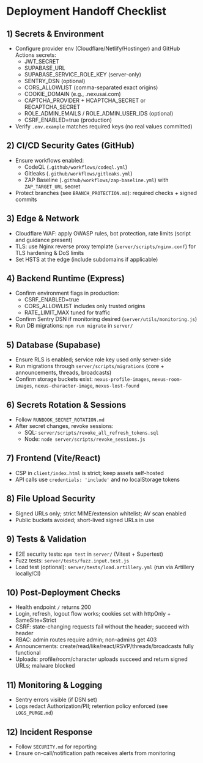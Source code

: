 # Deployment Handoff Checklist

## 1) Secrets & Environment
- Configure provider env (Cloudflare/Netlify/Hostinger) and GitHub Actions secrets:
  - JWT_SECRET
  - SUPABASE_URL
  - SUPABASE_SERVICE_ROLE_KEY (server-only)
  - SENTRY_DSN (optional)
  - CORS_ALLOWLIST (comma-separated exact origins)
  - COOKIE_DOMAIN (e.g., .nexusai.com)
  - CAPTCHA_PROVIDER + HCAPTCHA_SECRET or RECAPTCHA_SECRET
  - ROLE_ADMIN_EMAILS / ROLE_ADMIN_USER_IDS (optional)
  - CSRF_ENABLED=true (production)
- Verify `.env.example` matches required keys (no real values committed)

## 2) CI/CD Security Gates (GitHub)
- Ensure workflows enabled:
  - CodeQL (`.github/workflows/codeql.yml`)
  - Gitleaks (`.github/workflows/gitleaks.yml`)
  - ZAP Baseline (`.github/workflows/zap-baseline.yml`) with `ZAP_TARGET_URL` secret
- Protect branches (see `BRANCH_PROTECTION.md`): required checks + signed commits

## 3) Edge & Network
- Cloudflare WAF: apply OWASP rules, bot protection, rate limits (script and guidance present)
- TLS: use Nginx reverse proxy template (`server/scripts/nginx.conf`) for TLS hardening & DoS limits
- Set HSTS at the edge (include subdomains if applicable)

## 4) Backend Runtime (Express)
- Confirm environment flags in production:
  - CSRF_ENABLED=true
  - CORS_ALLOWLIST includes only trusted origins
  - RATE_LIMIT_MAX tuned for traffic
- Confirm Sentry DSN if monitoring desired (`server/utils/monitoring.js`)
- Run DB migrations: `npm run migrate` in `server/`

## 5) Database (Supabase)
- Ensure RLS is enabled; service role key used only server-side
- Run migrations through `server/scripts/migrations` (core + announcements, threads, broadcasts)
- Confirm storage buckets exist: `nexus-profile-images`, `nexus-room-images`, `nexus-character-image`, `nexus-lost-found`

## 6) Secrets Rotation & Sessions
- Follow `RUNBOOK_SECRET_ROTATION.md`
- After secret changes, revoke sessions:
  - SQL: `server/scripts/revoke_all_refresh_tokens.sql`
  - Node: `node server/scripts/revoke_sessions.js`

## 7) Frontend (Vite/React)
- CSP in `client/index.html` is strict; keep assets self-hosted
- API calls use `credentials: 'include'` and no localStorage tokens

## 8) File Upload Security
- Signed URLs only; strict MIME/extension whitelist; AV scan enabled
- Public buckets avoided; short-lived signed URLs in use

## 9) Tests & Validation
- E2E security tests: `npm test` in `server/` (Vitest + Supertest)
- Fuzz tests: `server/tests/fuzz.input.test.js`
- Load test (optional): `server/tests/load.artillery.yml` (run via Artillery locally/CI)

## 10) Post-Deployment Checks
- Health endpoint `/` returns 200
- Login, refresh, logout flow works; cookies set with httpOnly + SameSite=Strict
- CSRF: state-changing requests fail without the header; succeed with header
- RBAC: admin routes require admin; non-admins get 403
- Announcements: create/read/like/react/RSVP/threads/broadcasts fully functional
- Uploads: profile/room/character uploads succeed and return signed URLs; malware blocked

## 11) Monitoring & Logging
- Sentry errors visible (if DSN set)
- Logs redact Authorization/PII; retention policy enforced (see `LOGS_PURGE.md`)

## 12) Incident Response
- Follow `SECURITY.md` for reporting
- Ensure on-call/notification path receives alerts from monitoring
